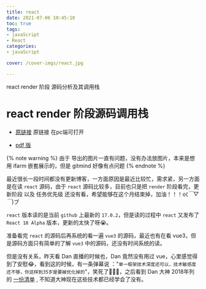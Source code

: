```yaml
---
title: react
date: 2021-07-06 10:45:10
toc: true
tags:
- javaScript
- React
categories:
- javaScript

cover: /cover-imgs/react.jpg

---
```

react render 阶段 源码分析及其调用栈
<!-- more -->
# react render 阶段源码调用栈

- [原链接](https://gitmind.cn/app/flowchart/7e27cb864997ac3a5f7c8d8a2acca386)
  原链接 在pc端可打开

- [pdf 版](https://blog.liufengmao.cn/render.pdf)

{% note warning %}
由于 导出的图片一直有问题，没有办法放图片，本来是想 用 ifarm 嵌套展示的，但是 gitmind 好像有点问题
{% endnote %}

最近很长一段时间都没有更新博客，一方面原因是最近比较忙，需求紧，另一方面是在读 `react` 源码，由于 `react` 源码比较多，目前也只是把 `render` 阶段看完，更新阶段 以及 任务优先级 还没有看，希望能够在这个月结束掉，加油！！！o(*￣▽￣*)ブ 

`react` 版本读的是当前 `github` 上最新的 `17.0.2`，但是读的过程中 `react` 又发布了 `React 18 Alpha` 版本，更新的太快了呀😭。
 
准备看完 `react` 的源码后再系统的看一遍 `vue3` 的源码，最近也有在看 vue3，但是源码方面只有简单的了解 `vue3` 中的源码，还没有时间系统的读。

但是没有关系，昨天看 Dan 直播的时候也，Dan 竟然没有用过 vue，心里感觉得到了安慰😂，看到这的时候，有一条弹幕说 ："`单一框架技术深度还可以，技术敏感度还不够，你这样到35岁是要被优化掉的`"，笑死了🤣🤣🤣，之后看到 Dan 大神 2018年列的 [一份清单](https://overreacted.io/zh-hans/things-i-dont-know-as-of-2018/) , 不知道大神现在这些技术都已经学会了没有。

 
